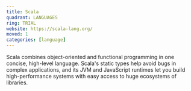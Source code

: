 ```yaml
---
title: Scala
quadrant: LANGUAGES
ring: TRIAL
website: https://scala-lang.org/
moved: 1
categories: [language]
---
```


Scala combines object-oriented and functional programming in one concise, high-level language. Scala's static types help avoid bugs in complex applications, and its JVM and JavaScript runtimes let you build high-performance systems with easy access to huge ecosystems of libraries.
